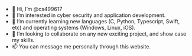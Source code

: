 - 👋 Hi, I’m @cs499617
- 👀 I’m interested in cyber security and application development.
- 🌱 I’m currently learning new languages (C, Python, Typescript, Swift, etc) and operating systems (Windows, Linux, iOS).
- 💞️ I’m looking to collaborate on any new exciting project, and show case my skills.
- 📫 You can message me personally through this website.

<!---
cs499617/cs499617 is a ✨ special ✨ repository because its `README.md` (this file) appears on your GitHub profile.
You can click the Preview link to take a look at your changes.
--->
